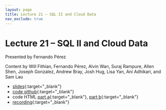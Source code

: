 ```yaml
---
layout: page
title: Lecture 21 – SQL II and Cloud Data
nav_exclude: true
---
```


# Lecture 21 – SQL II and Cloud Data

Presented by Fernando Pérez

Content by Will Fithian, Fernando Pérez, Alvin Wan, Suraj Rampure, Allen Shen, Joseph Gonzalez, Andrew Bray, Josh Hug, Lisa Yan, Ani Adhikari, and Sam Lau

- [slides](https://docs.google.com/presentation/d/1qFqU65xtE-QBzgqYB_hsU3T-fmnRX3kH2e6PsDplKoU/edit?usp=sharing){:target="_blank"}
- [code github](https://github.com/DS-100/fa22/tree/main/lec/lec21){:target="_blank"}
- code HTML [part a](../../resources/assets/lectures/lec21/lec21a-sql.html){:target="_blank"}, [part b](../../resources/assets/lectures/lec21/lec21b-data-serialization.html){:target="_blank"}
- [recording](https://bcourses.berkeley.edu/courses/1518286/external_tools/78985){:target="_blank"}